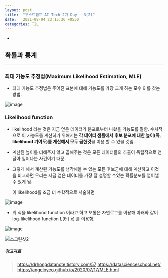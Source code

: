 ```yaml
---
layout: post
title:  "부스트캠프 AI Tech 2기 Day - 3(2)"
date:   2021-08-04 23:15:36 +0530
categories: TIL
---
```


-

## 확률과 통계

---

### 최대 가능도 추정법(Maximum Likelihood Estimation, MLE)


- 최대 가능도 추정법은 주어진 표본에 대해 가능도를 가장 크게 하는 모수 θ 를 찾는 방법.


![image](https://user-images.githubusercontent.com/61610411/128199059-234049f2-b996-4697-ab25-0e45b41700cb.png)


### Likelihood function


- likelihood 라는 것은 지금 얻은 데이터가 분포로부터 나왔을 가능도를 말함.
  수치적으로 이 가능도를 계산히가 위해서는 **각 데이터 샘플에서**
  **후보 분포에 대한 높이(즉, likelihood 기여도)를 계산해서 모두 곱한것**을 이용 할 수 있을 것임.

    
- 계산된 높이를 더해주지 않고 곱해주는 것은 모든 데이터들의 추출이 독립적으로 연달아 일어나는 사건이기 때문.


- 그렇게 해서 계산된 가능도를 생각해볼 수 있는 모든 후보군에 대해 계산하고
  이것을 비교하면 우리는 지금 얻은 데이터를 가장 잘 설명할 수있는 확률분포를 얻어낼 수 있게 됨.

  
  이 likelihood를 조금 더 수학적으로 서술하면


![image](https://user-images.githubusercontent.com/61610411/128205382-1358c03d-c348-4818-8636-cca9bad37211.png)


- 위 식을 likelihood function 이라고 하고 보통은 자연로그를 이용해 아래와 같이 log-likelihood function L(θㅣx) 를 이용함.


![image](https://user-images.githubusercontent.com/61610411/128205864-2aeab6dd-6748-404f-86ad-87b6c930867e.png)


![스크린샷2](https://user-images.githubusercontent.com/61610411/128279337-0ff9f2e1-8fe2-40a2-9b4d-ff56b9121298.png)




##### 참고자료
> https://drhongdatanote.tistory.com/57
> https://datascienceschool.net/
> https://angeloyeo.github.io/2020/07/17/MLE.html